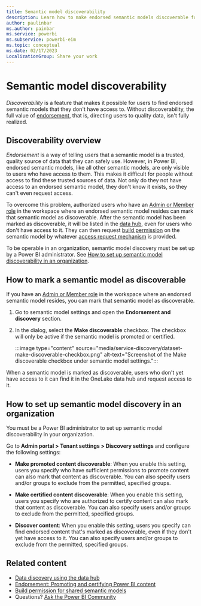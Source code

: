 ```yaml
---
title: Semantic model discoverability
description: Learn how to make endorsed semantic models discoverable for users who don't have access to them.
author: paulinbar
ms.author: painbar
ms.service: powerbi
ms.subservice: powerbi-eim
ms.topic: conceptual
ms.date: 02/17/2023
LocalizationGroup: Share your work
---
```

# Semantic model discoverability

*Discoverability* is a feature that makes it possible for users to find endorsed semantic models that they don't have access to. Without discoverability, the full value of [endorsement](service-endorsement-overview.md), that is, directing users to quality data, isn't fully realized.

## Discoverability overview

*Endorsement* is a way of telling users that a semantic model is a trusted, quality source of data that they can safely use. However, in Power BI, endorsed semantic models, like all other semantic models, are only visible to users who have access to them. This makes it difficult for people without access to find these trusted sources of data. Not only do they not have access to an endorsed semantic model, they don't know it exists, so they can't even request access.

To overcome this problem, authorized users who have an [Admin or Member role](service-roles-new-workspaces.md) in the workspace where an endorsed semantic model resides can mark that semantic model as discoverable. After the semantic model has been marked as discoverable, it will be listed in the [data hub](../connect-data/service-data-hub.md), even for users who don't have access to it. They can then request [build permission](../connect-data/service-datasets-build-permissions.md) on the semantic model by whatever [access request mechanism](../connect-data/service-datasets-build-permissions.md#configure-how-users-request-build-permission) is provided.

To be operable in an organization, semantic model discovery must be set up by a Power BI administrator. See [How to set up semantic model discoverability in an organization](#how-to-set-up-semantic-model-discovery-in-an-organization).

## How to mark a semantic model as discoverable

If you have an [Admin or Member role](service-roles-new-workspaces.md) in the workspace where an endorsed semantic model resides, you can mark that semantic model as discoverable.

1. Go to semantic model settings and open the **Endorsement and discovery** section.

1. In the dialog, select the **Make discoverable** checkbox. The checkbox will only be active if the semantic model is promoted or certified.

    :::image type="content" source="media/service-discovery/dataset-make-discoverable-checkbox.png" alt-text="Screenshot of the Make discoverable checkbox under semantic model settings.":::

When a semantic model is marked as discoverable, users who don't yet have access to it can find it in the OneLake data hub and request access to it.

## How to set up semantic model discovery in an organization

You must be a Power BI administrator to set up semantic model discoverability in your organization.

Go to  **Admin portal > Tenant settings > Discovery settings** and configure the following settings:

* **Make promoted content discoverable**: When you enable this setting, users you specify who have sufficient permissions to promote content can also mark that content as discoverable. You can also specify users and/or groups to exclude from the permitted, specified groups. 

* **Make certified content discoverable**: When you enable this setting, users you specify who are authorized to certify content can also mark that content as discoverable. You can also specify users and/or groups to exclude from the permitted, specified groups.

* **Discover content**: When you enable this setting, users you specify can find endorsed content that's marked as discoverable, even if they don't yet have access to it. You can also specify users and/or groups to exclude from the permitted, specified groups.

## Related content

* [Data discovery using the data hub](../connect-data/service-data-hub.md)
* [Endorsement: Promoting and certifying Power BI content](service-endorsement-overview.md)
* [Build permission for shared semantic models](../connect-data/service-datasets-build-permissions.md)
* Questions? [Ask the Power BI Community](https://community.powerbi.com/)